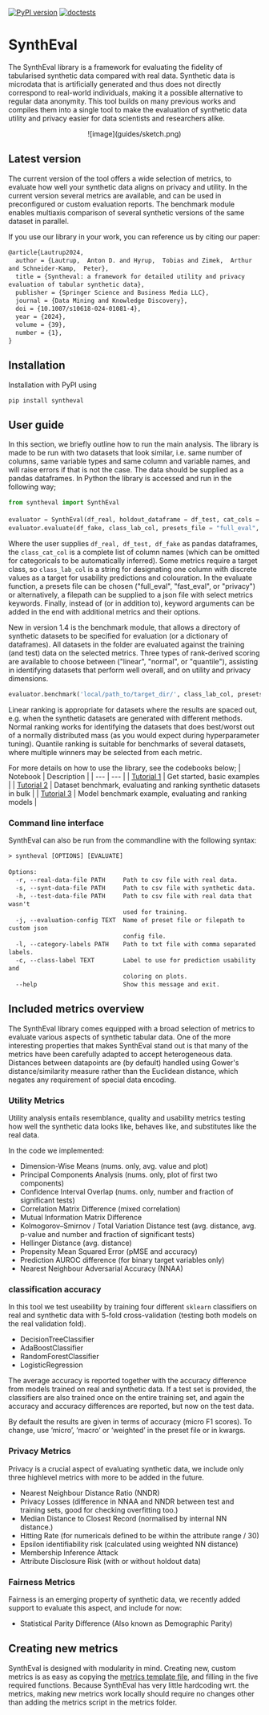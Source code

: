 [![PyPI version](https://badge.fury.io/py/syntheval.svg)](https://badge.fury.io/py/syntheval)
[![doctests](https://github.com/schneiderkamplab/syntheval/actions/workflows/doctests.yml/badge.svg)](https://github.com/schneiderkamplab/syntheval/actions/workflows/doctests.yml)

# SynthEval
The SynthEval library is a framework for evaluating the fidelity of tabularised synthetic data compared with real data. Synthetic data is microdata that is artificially generated and thus does not directly correspond to real-world individuals, making it a possible alternative to regular data anonymity. This tool builds on many previous works and compiles them into a single tool to make the evaluation of synthetic data utility and privacy easier for data scientists and researchers alike.

<div align="center">
![image](guides/sketch.png)
</div>

## Latest version
The current version of the tool offers a wide selection of metrics, to evaluate how well your synthetic data aligns on privacy and utility. In the current version several metrics are available, and can be used in preconfigured or custom evaluation reports. The benchmark module enables multiaxis comparison of several synthetic versions of the same dataset in parallel.  

If you use our library in your work, you can reference us by citing our paper:
```
@article{Lautrup2024,
  author = {Lautrup,  Anton D. and Hyrup,  Tobias and Zimek,  Arthur and Schneider-Kamp,  Peter},
  title = {Syntheval: a framework for detailed utility and privacy evaluation of tabular synthetic data},
  publisher = {Springer Science and Business Media LLC},
  journal = {Data Mining and Knowledge Discovery},
  doi = {10.1007/s10618-024-01081-4},
  year = {2024},
  volume = {39},
  number = {1},
}
```

## Installation
Installation with PyPI using
```
pip install syntheval
```

## User guide
In this section, we briefly outline how to run the main analysis. The library is made to be run with two datasets that look similar, i.e. same number of columns, same variable types and same column and variable names, and will raise errors if that is not the case. The data should be supplied as a pandas dataframes. 
In Python the library is accessed and run in the following way;
```python
from syntheval import SynthEval

evaluator = SynthEval(df_real, holdout_dataframe = df_test, cat_cols = class_cat_col)
evaluator.evaluate(df_fake, class_lab_col, presets_file = "full_eval", **kwargs)
```
Where the user supplies <code>df_real, df_test, df_fake</code> as pandas dataframes, the <code>class_cat_col</code> is a complete list of column names (which can be omitted for categoricals to be automatically inferred). Some metrics require a target class, so <code>class_lab_col</code> is a string for designating one column with discrete values as a target for usability predictions and colouration. In the evaluate function, a presets file can be chosen ("full_eval", "fast_eval", or "privacy") or alternatively, a filepath can be supplied to a json file with select metrics keywords. Finally, instead of (or in addition to), keyword arguments can be added in the end with additional metrics and their options. 

New in version 1.4 is the benchmark module, that allows a directory of synthetic datasets to be specified for evaluation (or a dictionary of dataframes). All datasets in the folder are evaluated against the training (and test) data on the selected metrics. Three types of rank-derived scoring are available to choose between ("linear", "normal", or "quantile"), assisting in identifying datasets that perform well overall, and on utility and privacy dimensions.
```python
evaluator.benchmark('local/path_to/target_dir/', class_lab_col, presets_file = "full_eval", rank_strategy='normal', **kwargs)
```
Linear ranking is appropriate for datasets where the results are spaced out, e.g. when the synthetic datasets are generated with different methods. Normal ranking works for identifying the datasets that does best/worst out of a normally distributed mass (as you would expect during hyperparameter tuning). Quantile ranking is suitable for benchmarks of several datasets, where multiple winners may be selected from each metric.

For more details on how to use the library, see the codebooks below;
| Notebook | Description |
| --- | --- |
| [Tutorial 1](guides/syntheval_guide.ipynb) | Get started, basic examples |
| [Tutorial 2](guides/syntheval_benchmark.ipynb) | Dataset benchmark, evaluating and ranking synthetic datasets in bulk |
| [Tutorial 3](https://github.com/schneiderkamplab/syntheval-model-benchmark-example/blob/main/syntheval_model_benchmark.ipynb) | Model benchmark example, evaluating and ranking models |

### Command line interface
SynthEval can also be run from the commandline with the following syntax:
```
> syntheval [OPTIONS] [EVALUATE]

Options:
  -r, --real-data-file PATH     Path to csv file with real data.
  -s, --synt-data-file PATH     Path to csv file with synthetic data.
  -h, --test-data-file PATH     Path to csv file with real data that wasn't
                                used for training.
  -j, --evaluation-config TEXT  Name of preset file or filepath to custom json
                                config file.
  -l, --category-labels PATH    Path to txt file with comma separated labels.
  -c, --class-label TEXT        Label to use for prediction usability and
                                coloring on plots.
  --help                        Show this message and exit.
```

## Included metrics overview
The SynthEval library comes equipped with a broad selection of metrics to evaluate various aspects of synthetic tabular data. One of the more interesting properties that makes SynthEval stand out is that many of the metrics have been carefully adapted to accept heterogeneous data. Distances between datapoints are (by default) handled using Gower's distance/similarity measure rather than the Euclidean distance, which negates any requirement of special data encoding.

### Utility Metrics
Utility analysis entails resemblance, quality and usability metrics testing how well the synthetic data looks like, behaves like, and substitutes like the real data.

In the code we implemented:
- Dimension-Wise Means (nums. only, avg. value and plot)
- Principal Components Analysis (nums. only, plot of first two components)
- Confidence Interval Overlap (nums. only, number and fraction of significant tests)
- Correlation Matrix Difference (mixed correlation)
- Mutual Information Matrix Difference
- Kolmogorov–Smirnov / Total Variation Distance test (avg. distance, avg. p-value and number and fraction of significant tests)
- Hellinger Distance (avg. distance)
- Propensity Mean Squared Error (pMSE and accuracy)
- Prediction AUROC difference (for binary target variables only)
- Nearest Neighbour Adversarial Accuracy (NNAA) 

### classification accuracy
In this tool we test useability by training four different <code>sklearn</code> classifiers on real and synthetic data with 5-fold cross-validation (testing both models on the real validation fold). 
- DecisionTreeClassifier
- AdaBoostClassifier
- RandomForestClassifier
- LogisticRegression

The average accuracy is reported together with the accuracy difference from models trained on real and synthetic data. If a test set is provided, the classifiers are also trained once on the entire training set, and again the accuracy and accuracy differences are reported, but now on the test data.

By default the results are given in terms of accuracy (micro F1 scores). To change, use ‘micro’, ‘macro’ or ‘weighted’ in the preset file or in kwargs.

### Privacy Metrics
Privacy is a crucial aspect of evaluating synthetic data, we include only three highlevel metrics with more to be added in the future.
- Nearest Neighbour Distance Ratio (NNDR)
- Privacy Losses (difference in NNAA and NNDR between test and training sets, good for checking overfitting too.)
- Median Distance to Closest Record (normalised by internal NN distance.)
- Hitting Rate (for numericals defined to be within the attribute range / 30)
- Epsilon identifiability risk (calculated using weighted NN distance)
- Membership Inference Attack
- Attribute Disclosure Risk (with or without holdout data)

### Fairness Metrics
Fairness is an emerging property of synthetic data, we recently added support to evaluate this aspect, and include for now:
- Statistical Parity Difference (Also known as Demographic Parity)


## Creating new metrics
SynthEval is designed with modularity in mind. Creating new, custom metrics is as easy as copying the [metrics template file](https://github.com/schneiderkamplab/syntheval/blob/main/src/syntheval/metrics/metric_template.py), and filling in the five required functions. Because SynthEval has very little hardcoding wrt. the metrics, making new metrics work locally should require no changes other than adding the metrics script in the metrics folder.
